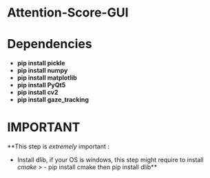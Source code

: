 # Attention-Score-GUI

# Dependencies
 - **pip install pickle**
 - **pip install numpy**
 - **pip install matplotlib**
 -  **pip install PyQt5**
 -  **pip install cv2**
 -  **pip install gaze_tracking**

# IMPORTANT
 **This step is _extremely_ important : 
  - Install dlib, if your OS is windows, this step might require to install _cmake_ > - pip install cmake then pip install dlib**

 
